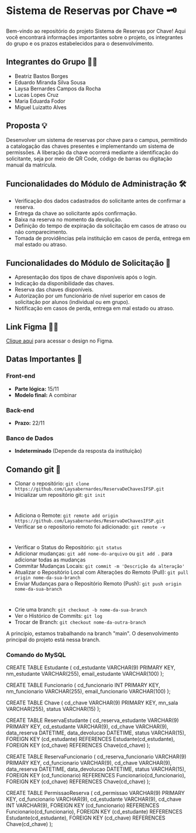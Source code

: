 # Sistema de Reservas por Chave 🗝️

Bem-vindo ao repositório do projeto Sistema de Reservas por Chave! Aqui você encontrará informações importantes sobre o projeto, os integrantes do grupo e os prazos estabelecidos para o desenvolvimento.

## Integrantes do Grupo 👩‍💻
- Beatriz Bastos Borges
- Eduardo Miranda Silva Sousa
- Laysa Bernardes Campos da Rocha
- Lucas Lopes Cruz
- Maria Eduarda Fodor
- Miguel Luizatto Alves

## Proposta 💡
Desenvolver um sistema de reservas por chave para o campus, permitindo a catalogação das chaves presentes e implementando um sistema de permissões. A liberação da chave ocorrerá mediante a identificação do solicitante, seja por meio de QR Code, código de barras ou digitação manual da matrícula.

## Funcionalidades do Módulo de Administração 🛠️
- Verificação dos dados cadastrados do solicitante antes de confirmar a reserva.
- Entrega da chave ao solicitante após confirmação.
- Baixa na reserva no momento da devolução.
- Definição do tempo de expiração da solicitação em casos de atraso ou não comparecimento.
- Tomada de providências pela instituição em casos de perda, entrega em mal estado ou atraso.

## Funcionalidades do Módulo de Solicitação 📝
- Apresentação dos tipos de chave disponíveis após o login.
- Indicação da disponibilidade das chaves.
- Reserva das chaves disponíveis.
- Autorização por um funcionário de nível superior em casos de solicitação por alunos (individual ou em grupo).
- Notificação em casos de perda, entrega em mal estado ou atraso.


## Link Figma 👨‍💻
[Clique aqui](https://www.figma.com/file/9Tv6VRPZciiEMYh1am0cpL/Reserva-de-Chaves?type=design&node-id=0-1&mode=design&t=1NGAws6fL6hmiK0f-0) para acessar o design no Figma.

## Datas Importantes 📅
### Front-end
- **Parte lógica:** 15/11
- **Modelo final:** A combinar

### Back-end
- **Prazo:** 22/11

### Banco de Dados
- **Indeterminado** (Depende da resposta da instituição)

## Comando git 🚀

- Clonar o repositório: `git clone https://github.com/Laysabernardes/ReservaDeChavesIFSP.git`
- Inicializar um repositório git: `git init`
#
- Adiciona o Remote: `git remote add origin https://github.com/Laysabernardes/ReservaDeChavesIFSP.git`
- Verificar se o repositorio remoto foi adicionado: `git remote -v` 
#
- Verificar o Status do Repositório: `git status`
- Adicionar mudanças: `git add nome-do-arquivo` ou `git add .` para adicionar todas as mudanças
- Commitar Mudanças Locais: `git commit -m 'Descrição da alteração'`
- Atualizar o Repositório Local com Alterações do Remoto (Pull): `git pull origin nome-da-sua-branch`
- Enviar Mudanças para o Repositório Remoto (Push): `git push origin nome-da-sua-branch`
#
- Crie uma branch: `git checkout -b nome-da-sua-branch`
- Ver o Histórico de Commits: `git log`
- Trocar de Branch: `git checkout nome-da-outra-branch`
 
A princípio, estamos trabalhando na branch "main". O desenvolvimento principal do projeto está nessa branch. 


### Comando do MySQL
CREATE TABLE Estudante (
    cd_estudante VARCHAR(9) PRIMARY KEY,
    nm_estudante VARCHAR(255),
    email_estudante VARCHAR(100)
);

CREATE TABLE Funcionario (
    cd_funcionario INT PRIMARY KEY,
    nm_funcionario VARCHAR(255),
    email_funcionario VARCHAR(100)
);

CREATE TABLE Chave (
    cd_chave VARCHAR(9) PRIMARY KEY,
    mn_sala VARCHAR(255),
    status VARCHAR(15)
);

CREATE TABLE ReservaEstudante (
    cd_reserva_estudante VARCHAR(9) PRIMARY KEY,
    cd_estudante VARCHAR(9),
    cd_chave VARCHAR(9),
    data_reserva DATETIME,
    data_devolucao DATETIME,
    status VARCHAR(15),
    FOREIGN KEY (cd_estudante) REFERENCES Estudante(cd_estudante),
    FOREIGN KEY (cd_chave) REFERENCES Chave(cd_chave)
);

CREATE TABLE ReservaFuncionario (
    cd_reserva_funcionario VARCHAR(9) PRIMARY KEY,
    cd_funcionario VARCHAR(9),
    cd_chave VARCHAR(9),
    data_reserva DATETIME,
    data_devolucao DATETIME,
    status VARCHAR(15),
    FOREIGN KEY (cd_funcionario) REFERENCES Funcionario(cd_funcionario),
    FOREIGN KEY (cd_chave) REFERENCES Chave(cd_chave)
);

CREATE TABLE PermissaoReserva (
    cd_permissao VARCHAR(9) PRIMARY KEY,
    cd_funcionario VARCHAR(9),
  	cd_estudante VARCHAR(9),
    cd_chave INT VARCHAR(9),
    FOREIGN KEY (cd_funcionario) REFERENCES Funcionario(cd_funcionario),
  	FOREIGN KEY (cd_estudante) REFERENCES Estudante(cd_estudante),
    FOREIGN KEY (cd_chave) REFERENCES Chave(cd_chave)
);
